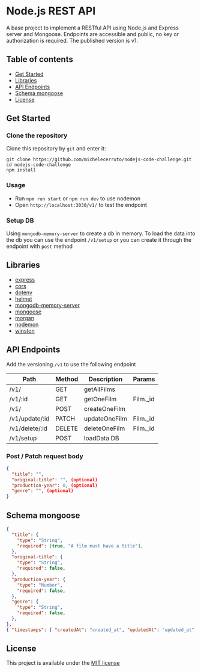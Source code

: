# Node.js REST API

A base project to implement a RESTful API using Node.js and Express server and Mongoose.
Endpoints are accessible and public, no key or authorization is required. The published version is v1.

## Table of contents

- [Get Started](#get-started)
- [Libraries](#libraries)
- [API Endpoints](#api-endpoints)
- [Schema mongoose](#schema-mongoose)
- [License](#license)

## Get Started

### Clone the repository

Clone this repository by `git` and enter it:

```console
git clone https://github.com/michelecerruto/nodejs-code-challenge.git
cd nodejs-code-challenge
npm install
```

### Usage

- Run `npm run start` or `npm run dev` to use nodemon
- Open `http://localhost:3030/v1/` to test the endpoint

### Setup DB

Using `mongodb-memory-server` to create a db in memory. To load the data into the db you can use the endpoint `/v1/setup` or you can create it through the endpoint with `post` method

## Libraries

- [express](https://www.npmjs.com/package/express)
- [cors](https://www.npmjs.com/package/cors)
- [dotenv](https://www.npmjs.com/package/dotenv)
- [helmet](https://www.npmjs.com/package/helmet)
- [mongodb-memory-server](https://www.npmjs.com/package/mongodb-memory-server)
- [mongoose](https://www.npmjs.com/package/mongoose)
- [morgan](https://www.npmjs.com/package/morgan)
- [nodemon](https://www.npmjs.com/package/nodemon)
- [winston](https://www.npmjs.com/package/winston)

## API Endpoints

Add the versioning `/v1` to use the following endpoint

| Path           | Method | Description   | Params    |
| -------------- | ------ | ------------- | --------- |
| /v1/           | GET    | getAllFilms   |           |
| /v1/:id        | GET    | getOneFilm    | Film.\_id |
| /v1/           | POST   | createOneFilm |           |
| /v1/update/:id | PATCH  | updateOneFilm | Film.\_id |
| /v1/delete/:id | DELETE | deleteOneFilm | Film.\_id |
| /v1/setup      | POST   | loadData DB   |           |

### Post / Patch request body
```json
{
  "title": "",
  "original-title": "", (optional)
  "production-year": 0, (optional)
  "genre": "", (optional)
}
```

## Schema mongoose

```json
{
  "title": {
    "type": "String",
    "required": [true, "A film must have a title"],
  },
  "original-title": {
    "type": "String",
    "required": false,
  },
  "production-year": {
    "type": "Number",
    "required": false,
  },
  "genre": {
    "type": "String",
    "required": false,
  },
},
{ "timestamps": { "createdAt": "created_at", "updatedAt": "updated_at" } },

```

## License

This project is available under the [MIT license](https://opensource.org/licenses/MIT)
